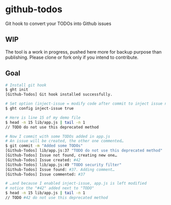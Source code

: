 # github-todos

Git hook to convert your TODOs into Github issues

## WIP

The tool is a work in progress, pushed here more for backup purpose than publishing. Please clone or fork only if you intend to contribute.

## Goal

```sh
# Install git hook
$ ght init
[Github-Todos] Git hook installed successfully.

# Set option (inject-issue = modify code after commit to inject issue number in TODO comment)
$ ght config inject-issue true

# Here is line 15 of my demo file
$ head -n 15 lib/app.js | tail -n 1
// TODO do not use this deprecated method

# Now I commit with some TODOs added in app.js
# An issue will be created, the other one commented…
$ git commit -m "Added some TODOs"
[Github-Todos] lib/app.js:37 "TODO do not use this deprecated method"
[Github-Todos] Issue not found, creating new one…
[Github-Todos] Issue created: #42
[Github-Todos] lib/app.js:49 "TODO security filter"
[Github-Todos] Issue found: #37. Adding comment…
[Github-Todos] Issue commented: #37

# …and because I enabled inject-issue, app.js is left modified
# notice the "#42" added next to "TODO"
$ head -n 15 lib/app.js | tail -n 1
// TODO #42 do not use this deprecated method
```
